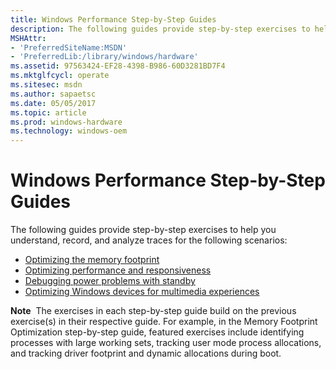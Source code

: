 ```yaml
---
title: Windows Performance Step-by-Step Guides
description: The following guides provide step-by-step exercises to help you understand, record, and analyze traces for the following scenarios Optimizing the memory footprintOptimizing performance and responsivenessDebugging power problems with standbyOptimizing Windows devices for multimedia experiencesNote  The exercises in each step-by-step guide build on the previous exercise(s) in their respective guide. For example, in the Memory Footprint Optimization step-by-step guide, featured exercises include identifying processes with large working sets, tracking user mode process allocations, and tracking driver footprint and dynamic allocations during boot. .
MSHAttr:
- 'PreferredSiteName:MSDN'
- 'PreferredLib:/library/windows/hardware'
ms.assetid: 97563424-EF28-4398-B986-60D3281BD7F4
ms.mktglfcycl: operate
ms.sitesec: msdn
ms.author: sapaetsc
ms.date: 05/05/2017
ms.topic: article
ms.prod: windows-hardware
ms.technology: windows-oem
---
```


# Windows Performance Step-by-Step Guides


The following guides provide step-by-step exercises to help you understand, record, and analyze traces for the following scenarios:

-   [Optimizing the memory footprint](memory-footprint-optimization.md)
-   [Optimizing performance and responsiveness](optimizing-performance-and-responsiveness.md)
-   [Debugging power problems with standby](debugging-problems-with-standby.md)
-   [Optimizing Windows devices for multimedia experiences](optimizing-windows-devices-for-multimedia-experiences.md)

**Note**  The exercises in each step-by-step guide build on the previous exercise(s) in their respective guide. For example, in the Memory Footprint Optimization step-by-step guide, featured exercises include identifying processes with large working sets, tracking user mode process allocations, and tracking driver footprint and dynamic allocations during boot.

 

 

 






